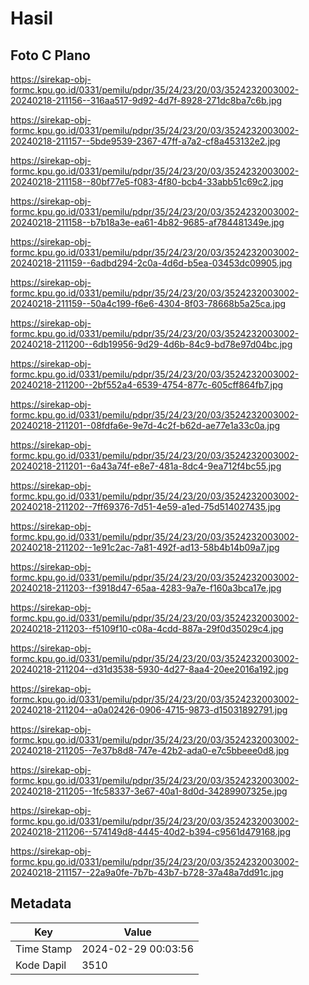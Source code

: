 # Hasil

## Foto C Plano

https://sirekap-obj-formc.kpu.go.id/0331/pemilu/pdpr/35/24/23/20/03/3524232003002-20240218-211156--316aa517-9d92-4d7f-8928-271dc8ba7c6b.jpg

https://sirekap-obj-formc.kpu.go.id/0331/pemilu/pdpr/35/24/23/20/03/3524232003002-20240218-211157--5bde9539-2367-47ff-a7a2-cf8a453132e2.jpg

https://sirekap-obj-formc.kpu.go.id/0331/pemilu/pdpr/35/24/23/20/03/3524232003002-20240218-211158--80bf77e5-f083-4f80-bcb4-33abb51c69c2.jpg

https://sirekap-obj-formc.kpu.go.id/0331/pemilu/pdpr/35/24/23/20/03/3524232003002-20240218-211158--b7b18a3e-ea61-4b82-9685-af784481349e.jpg

https://sirekap-obj-formc.kpu.go.id/0331/pemilu/pdpr/35/24/23/20/03/3524232003002-20240218-211159--6adbd294-2c0a-4d6d-b5ea-03453dc09905.jpg

https://sirekap-obj-formc.kpu.go.id/0331/pemilu/pdpr/35/24/23/20/03/3524232003002-20240218-211159--50a4c199-f6e6-4304-8f03-78668b5a25ca.jpg

https://sirekap-obj-formc.kpu.go.id/0331/pemilu/pdpr/35/24/23/20/03/3524232003002-20240218-211200--6db19956-9d29-4d6b-84c9-bd78e97d04bc.jpg

https://sirekap-obj-formc.kpu.go.id/0331/pemilu/pdpr/35/24/23/20/03/3524232003002-20240218-211200--2bf552a4-6539-4754-877c-605cff864fb7.jpg

https://sirekap-obj-formc.kpu.go.id/0331/pemilu/pdpr/35/24/23/20/03/3524232003002-20240218-211201--08fdfa6e-9e7d-4c2f-b62d-ae77e1a33c0a.jpg

https://sirekap-obj-formc.kpu.go.id/0331/pemilu/pdpr/35/24/23/20/03/3524232003002-20240218-211201--6a43a74f-e8e7-481a-8dc4-9ea712f4bc55.jpg

https://sirekap-obj-formc.kpu.go.id/0331/pemilu/pdpr/35/24/23/20/03/3524232003002-20240218-211202--7ff69376-7d51-4e59-a1ed-75d514027435.jpg

https://sirekap-obj-formc.kpu.go.id/0331/pemilu/pdpr/35/24/23/20/03/3524232003002-20240218-211202--1e91c2ac-7a81-492f-ad13-58b4b14b09a7.jpg

https://sirekap-obj-formc.kpu.go.id/0331/pemilu/pdpr/35/24/23/20/03/3524232003002-20240218-211203--f3918d47-65aa-4283-9a7e-f160a3bca17e.jpg

https://sirekap-obj-formc.kpu.go.id/0331/pemilu/pdpr/35/24/23/20/03/3524232003002-20240218-211203--f5109f10-c08a-4cdd-887a-29f0d35029c4.jpg

https://sirekap-obj-formc.kpu.go.id/0331/pemilu/pdpr/35/24/23/20/03/3524232003002-20240218-211204--d31d3538-5930-4d27-8aa4-20ee2016a192.jpg

https://sirekap-obj-formc.kpu.go.id/0331/pemilu/pdpr/35/24/23/20/03/3524232003002-20240218-211204--a0a02426-0906-4715-9873-d15031892791.jpg

https://sirekap-obj-formc.kpu.go.id/0331/pemilu/pdpr/35/24/23/20/03/3524232003002-20240218-211205--7e37b8d8-747e-42b2-ada0-e7c5bbeee0d8.jpg

https://sirekap-obj-formc.kpu.go.id/0331/pemilu/pdpr/35/24/23/20/03/3524232003002-20240218-211205--1fc58337-3e67-40a1-8d0d-34289907325e.jpg

https://sirekap-obj-formc.kpu.go.id/0331/pemilu/pdpr/35/24/23/20/03/3524232003002-20240218-211206--574149d8-4445-40d2-b394-c9561d479168.jpg

https://sirekap-obj-formc.kpu.go.id/0331/pemilu/pdpr/35/24/23/20/03/3524232003002-20240218-211157--22a9a0fe-7b7b-43b7-b728-37a48a7dd91c.jpg


## Metadata

| Key        | Value               |
| ---------- | ------------------- |
| Time Stamp | 2024-02-29 00:03:56 |
| Kode Dapil | 3510                |




